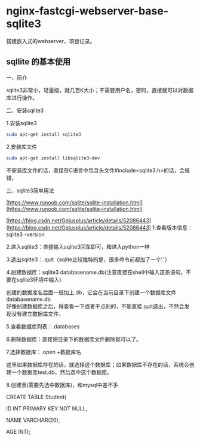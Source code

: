 # nginx-fastcgi-webserver-base-sqlite3
搭建嵌入式的webserver，项目记录。
## sqllite 的基本使用
一、简介

sqlite3非常小，轻量级，就几百K大小；不需要用户名，密码，直接就可以对数据库进行操作。

二、安装sqlite3

1.安装sqlite3
```Bash
sudo apt-get install sqlite3
```
2.安装库文件
```Bash
sudo apt-get install libsqlite3-dev
```
不安装库文件的话，直接在C语言中包含头文件#include<sqlite3.h>的话，会报错，

三、sqlite3简单用法

[https://www.runoob.com/sqlite/sqlite-installation.html](https://www.runoob.com/sqlite/sqlite-installation.html)  

[https://blog.csdn.net/Gplusplus/article/details/52086443](https://blog.csdn.net/Gplusplus/article/details/52086443)
1.查看版本信息：sqlite3 -version <br>

2.进入sqlite3：直接输入sqlite3回车即可，和进入python一样<br>

3.退出sqlite3：.quit（sqlite比较独特的是，很多命令前都加了一个'.'）<br>

4.创建数据库：sqlite3 databasename.db(注意直接在shell中输入这条语句，不要在sqlite3环境中输入)<br>

创建的数据库名后面一班加上.db，它会在当前目录下创建一个数据库文件databasename.db<br>
好像创建数据库之后，得查看一下或者干点别的，不能直接.quit退出，不然会发现没有建立数据库文件。<br>

5.查看数据库列表：.databases<br>

6.删除数据库：直接把目录下的数据库文件删除就可以了。<br>

7.选择数据库：.open +数据库名<br>

这里如果数据库存在的话，就选择这个数据库；如果数据库不存在的话，系统会创建一个数据库test.db，然后选中这个数据库。<br>

8.创建表(需要先选中数据库)，和mysql中差不多<br>

CREATE TABLE Student(<br>

ID INT PRIMARY KEY NOT NULL,<br>

NAME VARCHAR(20),<br>

AGE INT);<br>


